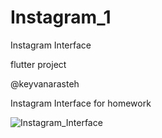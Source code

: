 # Instagram_1
Instagram Interface

flutter project

@keyvanarasteh

Instagram Interface for homework

![Instagram_Interface](https://github.com/13THZOGII/Instagram_1/assets/132939884/3b114305-7667-4bee-ab3a-8fe67f7ba5bf)

